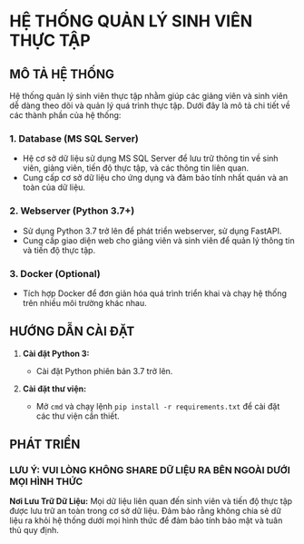 # HỆ THỐNG QUẢN LÝ SINH VIÊN THỰC TẬP

## MÔ TẢ HỆ THỐNG

Hệ thống quản lý sinh viên thực tập nhằm giúp các giảng viên và sinh viên dễ dàng theo dõi và quản lý quá trình thực tập. Dưới đây là mô tả chi tiết về các thành phần của hệ thống:

### 1. **Database (MS SQL Server)**
   - Hệ cơ sở dữ liệu sử dụng MS SQL Server để lưu trữ thông tin về sinh viên, giảng viên, tiến độ thực tập, và các thông tin liên quan.
   - Cung cấp cơ sở dữ liệu cho ứng dụng và đảm bảo tính nhất quán và an toàn của dữ liệu.

### 2. **Webserver (Python 3.7+)**
   - Sử dụng Python 3.7 trở lên để phát triển webserver, sử dụng FastAPI.
   - Cung cấp giao diện web cho giảng viên và sinh viên để quản lý thông tin và tiến độ thực tập.

### 3. **Docker (Optional)**
   - Tích hợp Docker để đơn giản hóa quá trình triển khai và chạy hệ thống trên nhiều môi trường khác nhau.

## HƯỚNG DẪN CÀI ĐẶT

1. **Cài đặt Python 3:**
   - Cài đặt Python phiên bản 3.7 trở lên.

2. **Cài đặt thư viện:**
   - Mở `cmd` và chạy lệnh `pip install -r requirements.txt` để cài đặt các thư viện cần thiết.

## PHÁT TRIỂN



### LƯU Ý: VUI LÒNG KHÔNG SHARE DỮ LIỆU RA BÊN NGOÀI DƯỚI MỌI HÌNH THỨC

**Nơi Lưu Trữ Dữ Liệu:** Mọi dữ liệu liên quan đến sinh viên và tiến độ thực tập được lưu trữ an toàn trong cơ sở dữ liệu. Đảm bảo rằng không chia sẻ dữ liệu ra khỏi hệ thống dưới mọi hình thức để đảm bảo tính bảo mật và tuân thủ quy định.